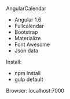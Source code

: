 

AngularCalendar
- Angular 1.6
- Fullcalendar
- Bootstrap
- Materialize
- Font Awesome
- Json data 

Install:
- npm install
- gulp default

Browser:
localhost:7000







